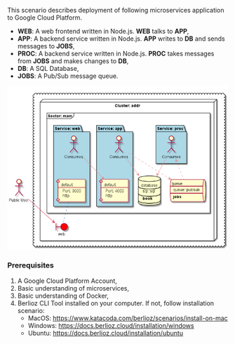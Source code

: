 This scenario describes deployment of following microservices application to Google Cloud Platform.
* **WEB**: A web frontend written in Node.js. **WEB** talks to **APP**,
* **APP**: A backend service written in Node.js. **APP** writes to **DB** and sends messages to **JOBS**,
* **PROC**: A backend service written in Node.js. **PROC** takes messages from **JOBS** and makes changes to **DB**,
* **DB**: A SQL Database,
* **JOBS**: A Pub/Sub message queue.

![Diagram](https://github.com/berlioz-the/sample-gcp-address-book/raw/master/diagram.png)

### Prerequisites

1. A Google Cloud Platform Account,
1. Basic understanding of microservices,
2. Basic understanding of Docker,
3. Berlioz CLI Tool installed on your computer. If not, follow installation scenario: 
    * MacOS: https://www.katacoda.com/berlioz/scenarios/install-on-mac
    * Windows: https://docs.berlioz.cloud/installation/windows
    * Ubuntu: https://docs.berlioz.cloud/installation/ubuntu